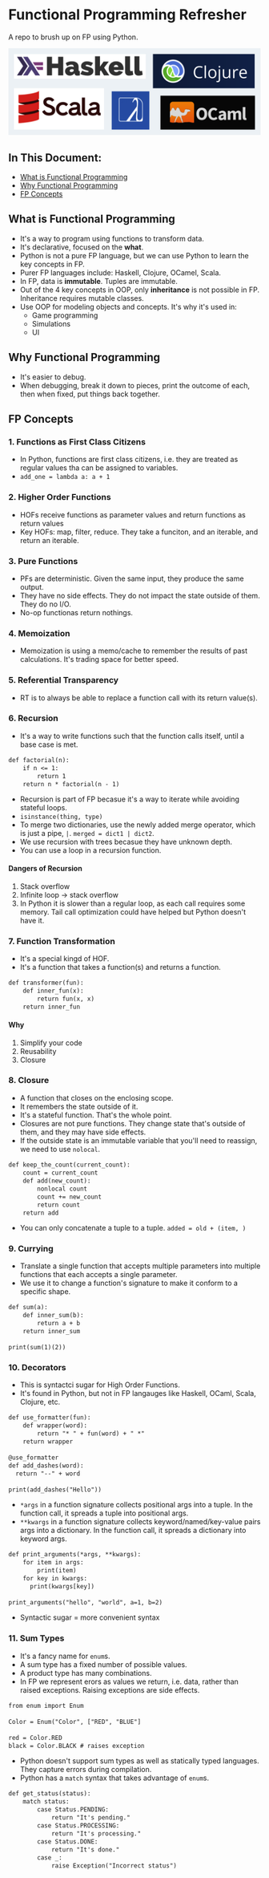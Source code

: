 # Functional Programming Refresher

A repo to brush up on FP using Python.

![fp-languages](demo/fp-languages.png)

## In This Document:
  - [What is Functional Programming](#what-is-functional-programming)
  - [Why Functional Programming](#why-functional-programming)
  - [FP Concepts](#fp-concepts)

## What is Functional Programming
- It's a way to program using functions to transform data.
- It's declarative, focused on the **what**.
- Python is not a pure FP language, but we can use Python to learn the key concepts in FP.
- Purer FP languages include: Haskell, Clojure, OCamel, Scala.
- In FP, data is **immutable**. Tuples are immutable.
- Out of the 4 key concepts in OOP, only **inheritance** is not possible in FP. Inheritance requires mutable classes.
- Use OOP for modeling objects and concepts. It's why it's used in:
  - Game programming
  - Simulations
  - UI
 
## Why Functional Programming
- It's easier to debug.
- When debugging, break it down to pieces, print the outcome of each, then when fixed, put things back together.

## FP Concepts
### 1. Functions as First Class Citizens
- In Python, functions are first class citizens, i.e. they are treated as regular values tha can be assigned to variables.
- `add_one = lambda a: a + 1`

### 2. Higher Order Functions
- HOFs receive functions as parameter values and return functions as return values
- Key HOFs: map, filter, reduce. They take a funciton, and an iterable, and return an iterable.

### 3. Pure Functions
- PFs are deterministic. Given the same input, they produce the same output.
- They have no side effects. They do not impact the state outside of them. They do no I/O.
- No-op functionas return nothings.

### 4. Memoization
- Memoization is using a memo/cache to remember the results of past calculations. It's trading space for better speed.

### 5. Referential Transparency
- RT is to always be able to replace a function call with its return value(s).

### 6. Recursion
- It's a way to write functions such that the function calls itself, until a base case is met.
```
def factorial(n):
    if n <= 1:
        return 1
    return n * factorial(n - 1)    
```
- Recursion is part of FP becasue it's a way to iterate while avoiding stateful loops.
- `isinstance(thing, type)`
- To merge two dictionaries, use the newly added merge operator, which is just a pipe, `|`. `merged = dict1 | dict2`.
- We use recursion with trees becasue they have unknown depth.
- You can use a loop in a recursion function.

#### Dangers of Recursion
1. Stack overflow
2. Infinite loop -> stack overflow
3. In Python it is slower than a regular loop, as each call requires some memory. Tail call optimization could have helped but Python doesn't have it.

### 7. Function Transformation
- It's a special kingd of HOF.
- It's a function that takes a function(s) and returns a function.
```
def transformer(fun):
    def inner_fun(x):
        return fun(x, x)
    return inner_fun
```

#### Why
1. Simplify your code
2. Reusability
3. Closure

### 8. Closure
- A function that closes on the enclosing scope.
- It remembers the state outside of it.
- It's a stateful function. That's the whole point.
- Closures are not pure functions. They change state that's outside of them, and they may have side effects.
- If the outside state is an immutable variable that you'll need to reassign, we need to use `nolocal`.
```
def keep_the_count(current_count):
    count = current_count
    def add(new_count):
        nonlocal count
        count += new_count
        return count
    return add
```
- You can only concatenate a tuple to a tuple. `added = old + (item, )`

### 9. Currying
- Translate a single function that accepts multiple parameters into multiple functions that each accepts a single parameter.
- We use it to change a function's signature to make it conform to a specific shape.
```
def sum(a):
    def inner_sum(b):
        return a + b
    return inner_sum

print(sum(1)(2))
```

### 10. Decorators
- This is syntactci sugar for High Order Functions.
- It's found in Python, but not in FP langauges like Haskell, OCaml, Scala, Clojure, etc.
```
def use_formatter(fun):
    def wrapper(word):
        return "* " + fun(word) + " *"
    return wrapper

@use_formatter
def add_dashes(word):
  return "--" + word

print(add_dashes("Hello"))
```    
- `*args` in a function signature collects positional args into a tuple. In the function call, it spreads a tuple into positional args.
- `**kwargs` in a function signature collects keyword/named/key-value pairs args into a dictionary. In the function call, it spreads a dictionary into keyword args.
```
def print_arguments(*args, **kwargs):
    for item in args:
        print(item)
    for key in kwargs:
      print(kwargs[key])

print_arguments("hello", "world", a=1, b=2)
``` 
- Syntactic sugar = more convenient syntax

### 11. Sum Types
- It's a fancy name for `enum`s.
- A sum type has a fixed number of possible values.
- A product type has many combinations.
- In FP we represent erors as values we return, i.e. data, rather than raised exceptions. Raising exceptions are side effects.
```
from enum import Enum

Color = Enum("Color", ["RED", "BLUE"]

red = Color.RED
black = Color.BLACK # raises exception
```
- Python doesn't support sum types as well as statically typed languages. They capture errors during compilation.
- Python has a `match` syntax that takes advantage of `enum`s.
```
def get_status(status):
    match status:
        case Status.PENDING:
            return "It's pending."
        case Status.PROCESSING:
            return "It's processing."
        case Status.DONE:
            return "It's done."
        case _:
            raise Exception("Incorrect status")
```
